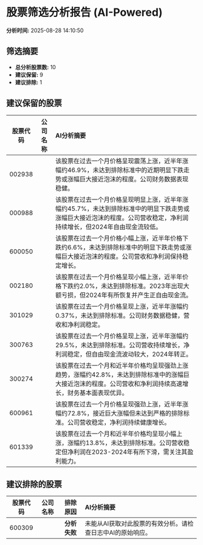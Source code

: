# 股票筛选分析报告 (AI-Powered)

**分析时间:** 2025-08-28 14:10:50

## 筛选摘要

- **总分析股票数:** 10
- **建议保留:** 9
- **建议排除:** 1

## 建议保留的股票

| 股票代码 | 公司名称 | AI分析摘要 |
|:---:|:---:|:---|
| 002938 |  | 该股票在过去一个月价格呈现震荡上涨，近半年涨幅约46.9%，未达到排除标准中的近期明显下跌走势或涨幅巨大接近泡沫的程度。公司财务数据表现稳健。 |
| 000988 |  | 该股票在过去一个月价格呈现明显上涨，近半年涨幅约45.7%，未达到排除标准中的明显下跌走势或涨幅巨大接近泡沫的程度。公司营收稳定，净利润持续增长，但2024年自由现金流较低。 |
| 600050 |  | 该股票在过去一个月价格小幅上涨，近半年价格下跌约6.6%，未达到排除标准中的明显下跌走势或涨幅巨大接近泡沫的程度。公司营收和净利润保持稳定增长。 |
| 002180 |  | 该股票在过去一个月价格呈现小幅上涨，近半年价格下跌约2.0%，未达到排除标准。2023年出现大额亏损，但2024年有所恢复并产生正自由现金流。 |
| 301029 |  | 该股票在过去一个月价格呈现上涨，近半年涨幅约0.37%，未达到排除标准。公司财务数据稳健，营收和净利润稳定。 |
| 300763 |  | 该股票在过去一个月价格呈现上涨，近半年涨幅约29.5%，未达到排除标准。公司营收持续增长，净利润稳定，但自由现金流波动较大，2024年转正。 |
| 300274 |  | 该股票在过去一个月和近半年价格均呈现强劲上涨趋势，涨幅约42.8%，未达到排除标准中的涨幅巨大接近泡沫的程度。公司营收和净利润持续高速增长，财务基本面表现优异。 |
| 600961 |  | 该股票在过去一个月价格呈现强劲上涨，近半年涨幅约72.8%，接近巨大涨幅但未达到严格的排除标准。公司营收稳定，净利润持续健康增长。 |
| 601339 |  | 该股票在过去一个月和近半年价格均呈现小幅上涨，涨幅约13.8%，未达到排除标准。公司营收稳定但净利润在2023-2024年有所下滑，需关注其盈利能力。 |

## 建议排除的股票

| 股票代码 | 公司名称 | 排除原因 | AI分析摘要 |
|:---:|:---:|:---:|:---|
| 600309 |  | **分析失败** | 未能从AI获取对此股票的有效分析。请检查日志中AI的原始响应。 |
